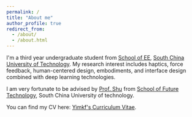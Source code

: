 ```yaml
---
permalink: /
title: "About me"
author_profile: true
redirect_from: 
  - /about/
  - /about.html
---
```


I'm a third year undergraduate student from [School of EE](https://www2.scut.edu.cn/ee/), [South China University of Technology](https://www.scut.edu.cn/). My research interest includes haptics, force feedback, human-centered design, embodiments, and interface design combined with deep learning technologies.

I am very fortunate to be advised by [Prof. Shu](https://www2.scut.edu.cn/ft/2021/1102/c29779a449585/page.htm) from [School of Future Technology](https://www2.scut.edu.cn/ft/), South China University of technology.

You can find my CV here: [Yimkf's Curriculum Vitae](../assets/Curriculum_Vitae.pdf).

